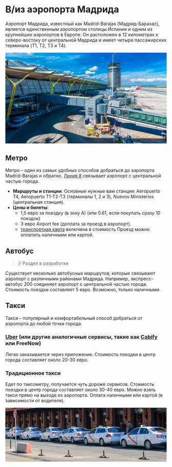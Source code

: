 # В/из аэропорта Мадрида

Аэропорт Мадрида, известный как Madrid-Barajas (Мадрид-Барахас), является единственным аэропортом столицы Испании и одним из крупнейших аэропортов в Европе. Он расположен в 12 километрах к северо-востоку от центральной Мадрида и имеет четыре пассажирских терминала (T1, T2, T3 и T4).

![Аэропорт](../images/airport.jpg)

## Метро
Метро – один из самых удобных способов добраться до аэропорта Madrid-Barajas и обратно. [Линия 8](https://www.metromadrid.es/es/linea/linea-8) связывает аэропорт с центральной частью города.

- **Маршруты и станции**: Основные нужные вам станции: Aeropuerto T4, Aeropuerto T1-T2-T3 (терминалы 1, 2 и 3), Nuevos Ministerios (центральная станция).
- **Цены и билеты**:
  - 1,5 евро за поездку (в зону А) (или 0.61, если покупать сразу 10 поездок)
  - 3 евро Airport fee (доплата за проезд в аэропорт).
  - [транспортная карта](https://www.metromadrid.es/es/viaja-en-metro/tipos-de-tarjeta) включена в стоимость
Проезд можно оплатить наличными или картой.

## Автобус
> // Раздел в разработке

Существует несколько автобусных маршрутов, которые связывают аэропорт с различными районами Мадрида.
Например, экспресс–автобус 200 соединяет аэропорт с центральной частью города. Стоимость поездки составляет 5 евро. Возможно, только наличными.

## Такси
Такси – популярный и комфортабельный способ добраться от аэропорта до любой точки города.

### [Uber](https://www.uber.com/es/en/download/) (или другие аналогичные сервисы, такие как [Cabify](https://cabify.com/en) или FreeNow)
Легко заказывается через приложение. Стоимость поездки в центр города составляет около 20-30 евро.

### Традиционное такси
Едет по таксометру, получается чуть дороже сервисов. Стоимость поездки в центр города составляет около 30-40 евро.
Можно взять такси прямо на выходе из аэропорта. Оплата наличными или картой (в зависимости от водителя).

![Такси](../images/taxi.jpg)
